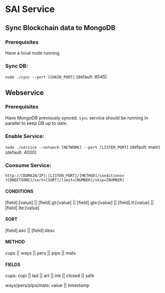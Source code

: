 # SAI Service

## Sync Blockchain data to MongoDB

### Prerequisites

Have a local node running

### Sync DB:

`node ./sync --port [CHAIN_PORT]` (default: 8545)

## Webservice

### Prerequisites

Have MongoDB previously synced. `sync` service should be running in parallel to keep DB up to date.

### Enable Service:

`node ./service --network [NETWORK] --port [LISTEN_PORT]` (default: main) (default: 4000)

### Consume Service:

`http://[DOMAIN/IP]:[LISTEN_PORT]/[METHOD]/conditions=[CONDITIONS]/sort=[SORT]/limit=[NUMBER]/skip=[NUMBER]`

#### CONDITIONS
[field]:[value] || [field].gt:[value] || [field].gte:[value] || [field].lt:[value] || [field].lte:[value]

#### SORT
[field]:asc || [field]:desc

#### METHOD
cups || ways || pers || pips || mats

#### FIELDS
cups: cupi || lad || art || ink || closed || safe

ways/pers/pips/mats: value || timestamp
